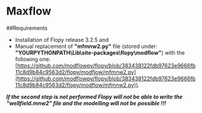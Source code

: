 # Maxflow

##Requirements
- Installation of Flopy release 3.2.5  and
- Manual replacement of **"mfmnw2.py"** file (stored under: 
**"YOURPYTHONPATH\\Lib\\site-packages\\flopy\\modflow"**) with the following one: [https://github.com/modflowpy/flopy/blob/383438122fdb97623e9666fb11c8d9b84c9563d2/flopy/modflow/mfmnw2.py](https://github.com/modflowpy/flopy/blob/383438122fdb97623e9666fb11c8d9b84c9563d2/flopy/modflow/mfmnw2.py)). 


***If the second step is not performed Flopy will not be able to write the 
"wellfield.mnw2" file and the modelling will not be possible !!!***
